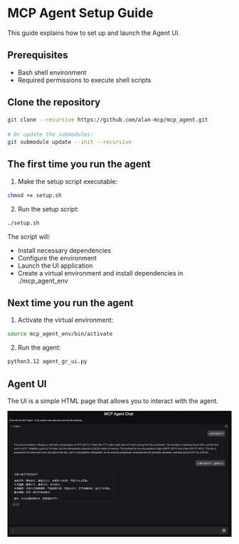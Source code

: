 # MCP Agent Setup Guide

This guide explains how to set up and launch the Agent UI.

## Prerequisites

- Bash shell environment
- Required permissions to execute shell scripts

## Clone the repository

```bash
git clone --recursive https://github.com/alan-mcp/mcp_agent.git

# Or update the submodules:
git submodule update --init --recursive
```

## The first time you run the agent

1. Make the setup script executable:
```bash
chmod +x setup.sh
```

2. Run the setup script:
```bash
./setup.sh
```

The script will:
- Install necessary dependencies
- Configure the environment
- Launch the UI application
- Create a virtual environment and install dependencies in ./mcp_agent_env

## Next time you run the agent

1. Activate the virtual environment:
```bash
source mcp_agent_env/bin/activate
```
2. Run the agent:
```bash
python3.12 agent_gr_ui.py
```

## Agent UI

The UI is a simple HTML page that allows you to interact with the agent.

![Agent UI](./agent-ui.png)
